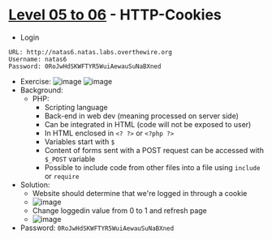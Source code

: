 # [Level 05 to 06](https://overthewire.org/wargames/natas/natas6.html) - HTTP-Cookies

- Login
```
URL: http://natas6.natas.labs.overthewire.org
Username: natas6
Password: 0RoJwHdSKWFTYR5WuiAewauSuNaBXned
```
- Exercise:
![image](https://github.com/user-attachments/assets/fc9700e2-f2c5-4ed0-8a8c-fca73d90683e)
![image](https://github.com/user-attachments/assets/a2c50848-b7d6-44c8-8fe7-f0973b7cb608)
- Background:
  - PHP:
    - Scripting language
    - Back-end in web dev (meaning processed on server side)
    - Can be integrated in HTML (code will not be exposed to user)
    - In HTML enclosed in `<? ?>` or `<?php ?>`
    - Variables start with `$`
    - Content of forms sent with a POST request can be accessed with `$_POST` variable
    - Possible to include code from other files into a file using `include` or `require`
- Solution:
  - Website should determine that we're logged in through a cookie
  - ![image](https://github.com/user-attachments/assets/ec7f817c-bc0b-4a5a-aa1a-b8a3a81366dc)
  - Change loggedin value from 0 to 1 and refresh page
  - ![image](https://github.com/user-attachments/assets/08071521-7b99-4a2e-b451-f67725b813fb)
- Password: `0RoJwHdSKWFTYR5WuiAewauSuNaBXned`
